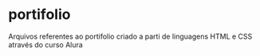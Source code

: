 # portifolio
 Arquivos referentes ao portifolio criado a parti de linguagens HTML e CSS através do curso Alura  
